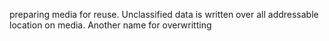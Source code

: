 preparing media for reuse. Unclassified data is written over all addressable location on media. Another name for overwritting